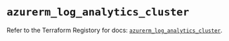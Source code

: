 # `azurerm_log_analytics_cluster`

Refer to the Terraform Registory for docs: [`azurerm_log_analytics_cluster`](https://www.terraform.io/docs/providers/azurerm/r/log_analytics_cluster).
